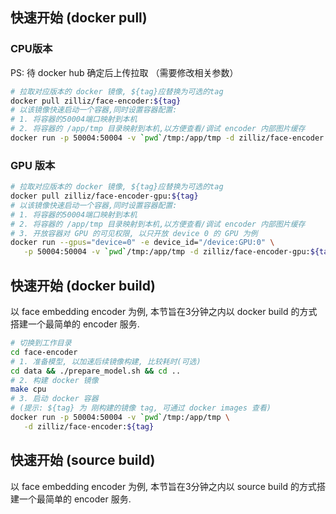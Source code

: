 
## 快速开始 (docker pull)

### CPU版本
PS: 待 docker hub 确定后上传拉取 （需要修改相关参数）

```bash
# 拉取对应版本的 docker 镜像, ${tag}应替换为可选的tag
docker pull zilliz/face-encoder:${tag}
# 以该镜像快速启动一个容器,同时设置容器配置:
# 1. 将容器的50004端口映射到本机
# 2. 将容器的 /app/tmp 目录映射到本机,以方便查看/调试 encoder 内部图片缓存
docker run -p 50004:50004 -v `pwd`/tmp:/app/tmp -d zilliz/face-encoder:${tag}
```

### GPU 版本

```bash
# 拉取对应版本的 docker 镜像, ${tag}应替换为可选的tag
docker pull zilliz/face-encoder-gpu:${tag}
# 以该镜像快速启动一个容器,同时设置容器配置:
# 1. 将容器的50004端口映射到本机
# 2. 将容器的 /app/tmp 目录映射到本机,以方便查看/调试 encoder 内部图片缓存
# 3. 开放容器对 GPU 的可见权限, 以只开放 device 0 的 GPU 为例
docker run --gpus="device=0" -e device_id="/device:GPU:0" \
   -p 50004:50004 -v `pwd`/tmp:/app/tmp -d zilliz/face-encoder-gpu:${tag}
```

## 快速开始 (docker build)
以 face embedding encoder 为例, 本节旨在3分钟之内以 docker build 的方式搭建一个最简单的 encoder 服务.

```bash
# 切换到工作目录
cd face-encoder
# 1. 准备模型, 以加速后续镜像构建, 比较耗时(可选)
cd data && ./prepare_model.sh && cd ..
# 2. 构建 docker 镜像
make cpu
# 3. 启动 docker 容器
# (提示: ${tag} 为 刚构建的镜像 tag, 可通过 docker images 查看)
docker run -p 50004:50004 -v `pwd`/tmp:/app/tmp \
   -d zilliz/face-encoder:${tag}
```

## 快速开始 (source build)
以 face embedding encoder 为例, 本节旨在3分钟之内以 source build 的方式搭建一个最简单的 encoder 服务.
